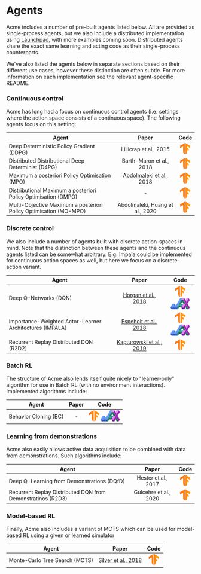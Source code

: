 # Agents

Acme includes a number of pre-built agents listed below. All are
provided as single-process agents, but we also include a distributed
implementation using [Launchpad](https://github.com/deepmind/launchpad),
with more examples coming soon.
Distributed agents share the exact same learning and acting code as their
single-process counterparts.

We've also listed the agents below in separate sections based on their different
use cases, however these distinction are often subtle. For more information on
each implementation see the relevant agent-specific README.

### Continuous control

Acme has long had a focus on continuous control agents (i.e. settings where the
action space consists of a continuous space). The following agents focus on this
setting:

Agent                                                          | Paper                    | Code
-------------------------------------------------------------- | :----------------------: | :--:
Deep Deterministic Policy Gradient (DDPG)                      | Lillicrap et al., 2015   | [![TF](../../docs/logos/tf-small.png)][DDPG_TF2]
Distributed Distributional Deep Determinist (D4PG)             | Barth-Maron et al., 2018 | [![TF](../../docs/logos/tf-small.png)][D4PG_TF2]
Maximum a posteriori Policy Optimisation (MPO)                 | Abdolmaleki et al., 2018 | [![TF](../../docs/logos/tf-small.png)][MPO_TF2]
Distributional Maximum a posteriori Policy Optimisation (DMPO) | -                        | [![TF](../../docs/logos/tf-small.png)][DMPO_TF2]
Multi-Objective Maximum a posteriori Policy Optimisation (MO-MPO) | Abdolmaleki, Huang et al., 2020 | [![TF](../../docs/logos/tf-small.png)][MOMPO_TF2]

### Discrete control

We also include a number of agents built with discrete action-spaces in mind.
Note that the distinction between these agents and the continuous agents listed
can be somewhat arbitrary. E.g. Impala could be implemented for continuous
action spaces as well, but here we focus on a discrete-action variant.

Agent                                                    | Paper                    | Code
-------------------------------------------------------- | :----------------------: | :--:
Deep Q-Networks (DQN)                                    | [Horgan et al., 2018]      | [![TF](../../docs/logos/tf-small.png)][DQN_TF2] [![JAX](../../docs/logos/jax-small.png)][DQN_JAX]
Importance-Weighted Actor-Learner Architectures (IMPALA) | [Espeholt et al., 2018]    | [![TF](../../docs/logos/tf-small.png)][IMPALA_TF2] [![JAX](../../docs/logos/jax-small.png)][IMPALA_JAX]
Recurrent Replay Distributed DQN (R2D2)                  | [Kapturowski et al., 2019] | [![TF](../../docs/logos/tf-small.png)][R2D2_TF2]

### Batch RL

The structure of Acme also lends itself quite nicely to "learner-only" algorithm
for use in Batch RL (with no environment interactions). Implemented algorithms
include:

Agent                 | Paper | Code
--------------------- | :---: | :---------------------------------:
Behavior Cloning (BC) | -     | [![TF](../../docs/logos/tf-small.png)][BC_TF2] [![JAX](../../docs/logos/jax-small.png)][BC_JAX]

### Learning from demonstrations

Acme also easily allows active data acquisition to be combined with data from
demonstrations. Such algorithms include:

Agent                                                       | Paper                 | Code
----------------------------------------------------------- | :-------------------: | :--:
Deep Q-Learning from Demonstrations (DQfD)                  | Hester et al., 2017   | [![TF](../../docs/logos/tf-small.png)][DQFD_TF2]
Recurrent Replay Distributed DQN from Demonstratinos (R2D3) | Gulcehre et al., 2020 | [![TF](../../docs/logos/tf-small.png)][R2D3_TF2]

### Model-based RL

Finally, Acme also includes a variant of MCTS which can be used for model-based
RL using a given or learned simulator

Agent                          | Paper               | Code
------------------------------ | :-----------------: | :--:
Monte-Carlo Tree Search (MCTS) | [Silver et al., 2018] | [![TF](../../docs/logos/tf-small.png)][MCTS_TF2]

<!-- TF agents -->

[DQN_TF2]: tf/dqn/
[IMPALA_TF2]: tf/impala/
[R2D2_TF2]: tf/r2d2/
[MCTS_TF2]: tf/mcts/
[DDPG_TF2]: tf/ddpg/
[D4PG_TF2]: tf/d4pg/
[MPO_TF2]: tf/mpo/
[DMPO_TF2]: tf/dmpo/
[MOMPO_TF2]: tf/mompo/
[BC_TF2]: tf/bc/
[DQFD_TF2]: tf/dqfd/
[R2D3_TF2]: tf/r2d3/

<!-- JAX agents -->

[DQN_JAX]: jax/dqn/
[IMPALA_JAX]: jax/impala/
[D4PG_JAX]: jax/d4pg/
[BC_JAX]: jax/bc/

<!-- Papers -->

[Horgan et al., 2018]: https://arxiv.org/abs/1803.00933
[Silver et al., 2018]: https://science.sciencemag.org/content/362/6419/1140
[Espeholt et al., 2018]: https://arxiv.org/abs/1802.01561
[Kapturowski et al., 2019]: https://openreview.net/pdf?id=r1lyTjAqYX
